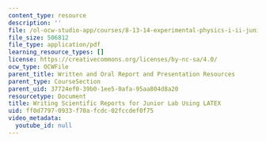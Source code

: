 ```yaml
---
content_type: resource
description: ''
file: /ol-ocw-studio-app/courses/8-13-14-experimental-physics-i-ii-junior-lab-fall-2016-spring-2017/ff0d77970933f70afcdc02fccdef0f75_MIT8_13-14F16_sample-paper.pdf
file_size: 506812
file_type: application/pdf
learning_resource_types: []
license: https://creativecommons.org/licenses/by-nc-sa/4.0/
ocw_type: OCWFile
parent_title: Written and Oral Report and Presentation Resources
parent_type: CourseSection
parent_uid: 37724ef0-39b0-1ee5-0afa-95aa804d8a20
resourcetype: Document
title: Writing Scientific Reports for Junior Lab Using LATEX
uid: ff0d7797-0933-f70a-fcdc-02fccdef0f75
video_metadata:
  youtube_id: null
---
```

